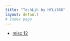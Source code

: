 ```yaml
---
title: "TechLib by HYLi360"
layout: default
# Index page
---
```


- [misc 12](/main/_posts/Misc12_WGDI.md)
